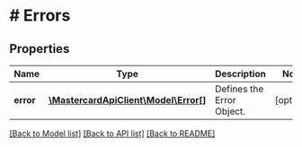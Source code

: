 # # Errors

## Properties

Name | Type | Description | Notes
------------ | ------------- | ------------- | -------------
**error** | [**\MastercardApiClient\Model\Error[]**](Error.md) | Defines the Error Object. | [optional]

[[Back to Model list]](../../README.md#models) [[Back to API list]](../../README.md#endpoints) [[Back to README]](../../README.md)
